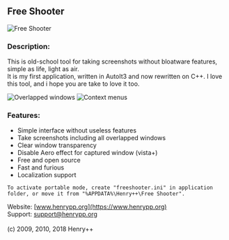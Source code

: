 ## Free Shooter

![Free Shooter](https://www.henrypp.org/images/freeshooter.png?cachefix)

### Description:
This is old-school tool for taking screenshots without bloatware features, simple as life, light as air.<br />
It is my first application, written in AutoIt3 and now rewritten on C++. I love this tool, and i hope you are take to love it too.

![Overlapped windows](https://www.henrypp.org/images/freeshooter_feature.png?cachefix)
![Context menus](https://user-images.githubusercontent.com/3902025/42867543-b8e03be8-8a91-11e8-9a6a-186dcd201ef5.png)

### Features:
- Simple interface without useless features
- Take screenshots including all overlapped windows
- Clear window transparency
- Disable Aero effect for captured window (vista+)
- Free and open source
- Fast and furious
- Localization support

```
To activate portable mode, create "freeshooter.ini" in application folder, or move it from "%APPDATA%\Henry++\Free Shooter".
```

Website: [www.henrypp.org](https://www.henrypp.org)<br />
Support: support@henrypp.org<br />
<br />
(c) 2009, 2010, 2018 Henry++
